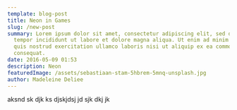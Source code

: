 ```yaml
---
template: blog-post
title: Neon in Games
slug: /new-post
summary: Lorem ipsum dolor sit amet, consectetur adipiscing elit, sed do eiusmod
  tempor incididunt ut labore et dolore magna aliqua. Ut enim ad minim veniam,
  quis nostrud exercitation ullamco laboris nisi ut aliquip ex ea commodo
  consequat.
date: 2016-05-09 01:53
description: Neon
featuredImage: /assets/sebastiaan-stam-5hbrem-5mnq-unsplash.jpg
author: Madeleine Deliee
---
```

aksnd sk djk ks djskjdsj jd sjk dkj jk